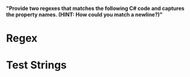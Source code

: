 #### "Provide two regexes that matches the following C# code and captures the property names. (HINT: How could you match a newline?)"

# Regex

# Test Strings